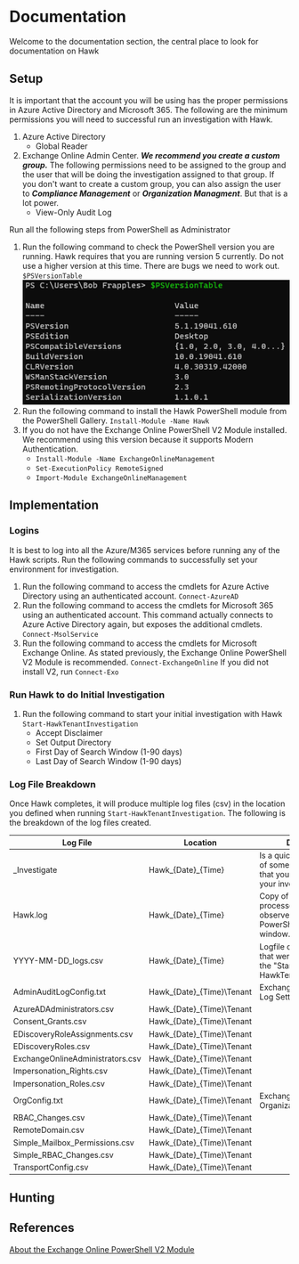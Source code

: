 ﻿﻿
# Documentation

Welcome to the documentation section, the central place to look for documentation on Hawk

## Setup

It is important that the account you will be using has the proper permissions in Azure Active Directory and Microsoft 365. The following are the minimum permissions you will need to successful run an investigation with Hawk.

1. Azure Active Directory
    - Global Reader
2. Exchange Online Admin Center. ***We recommend you create a custom group.*** The following permissions need to be assigned to the group and the user that will be doing the investigation assigned to that group. If you don't want to create a custom group, you can also assign the user to ***Compliance Management*** or ***Organization Managment***. But that is a lot power.
    - View-Only Audit Log
    
Run all the following steps from PowerShell as Administrator

1. Run the following command to check the PowerShell version you are running. Hawk requires that you are running version 5 currently. Do not use a higher version at this time. There are bugs we need to work out.
`$PSVersionTable`
![PSVersionTable](/images/psversiontable.png)
2. Run the following command to install the Hawk PowerShell module from the PowerShell Gallery.
`Install-Module -Name Hawk`
3. If you do not have the Exchange Online PowerShell V2 Module installed. We recommend using this version because it supports Modern Authentication.
    - `Install-Module -Name ExchangeOnlineManagement`
    - `Set-ExecutionPolicy RemoteSigned`
    - `Import-Module ExchangeOnlineManagement`

## Implementation

### Logins

It is best to log into all the Azure/M365 services before running any of the Hawk scripts. Run the following commands to successfully set your environment for investigation.

1. Run the following command to access the cmdlets for Azure Active Directory using an authenticated account.
`Connect-AzureAD`
2. Run the following command to access the cmdlets for Microsoft 365 using an authenticated account. This command actually connects to Azure Active Directory again, but exposes the additional cmdlets. 
`Connect-MsolService`
3. Run the following command to access the cmdlets for Microsoft Exchange Online. As stated previously, the Exchange Online PowerShell V2 Module is recommended.
`Connect-ExchangeOnline` If you did not install V2, run `Connect-Exo`

### Run Hawk to do Initial Investigation

1. Run the following command to start your initial investigation with Hawk
`Start-HawkTenantInvestigation`
    - Accept Disclaimer
    - Set Output Directory
    - First Day of Search Window (1-90 days)
    - Last Day of Search Window (1-90 days)

### Log File Breakdown

Once Hawk completes, it will produce multiple log files (csv) in the location you defined when running `Start-HawkTenantInvestigation`. The following is the breakdown of the log files created.

Log File | Location | Description
-------- | -------- | -----------
_Investigate | Hawk_{Date}_{Time} | Is a quick and dirty logfile of some suspicious stuff that you may want to start your investigation.
Hawk.log | Hawk_{Date}_{Time} | Copy of the output of the processes that was observed in the PowerShell command window.
YYYY-MM-DD_logs.csv | Hawk_{Date}_{Time} | Logfile of all the functions that were ran as part of the "Start-HawkTenantInvestigation".
AdminAuditLogConfig.txt | Hawk_{Date}_{Time}\Tenant |Exchange Admin Audit Log Settings
AzureADAdministrators.csv | Hawk_{Date}_{Time}\Tenant |
Consent_Grants.csv | Hawk_{Date}_{Time}\Tenant |
EDiscoveryRoleAssignments.csv | Hawk_{Date}_{Time}\Tenant |
EDiscoveryRoles.csv | Hawk_{Date}_{Time}\Tenant |
ExchangeOnlineAdministrators.csv | Hawk_{Date}_{Time}\Tenant |
Impersonation_Rights.csv | Hawk_{Date}_{Time}\Tenant |
Impersonation_Roles.csv | Hawk_{Date}_{Time}\Tenant |
OrgConfig.txt | Hawk_{Date}_{Time}\Tenant | Exchange Online Organization Settings.
RBAC_Changes.csv | Hawk_{Date}_{Time}\Tenant |
RemoteDomain.csv | Hawk_{Date}_{Time}\Tenant |
Simple_Mailbox_Permissions.csv | Hawk_{Date}_{Time}\Tenant |
Simple_RBAC_Changes.csv | Hawk_{Date}_{Time}\Tenant |
TransportConfig.csv | Hawk_{Date}_{Time}\Tenant |

## Hunting

## References

[About the Exchange Online PowerShell V2 Module](https://docs.microsoft.com/en-us/powershell/exchange/exchange-online-powershell-v2?view=exchange-ps)
